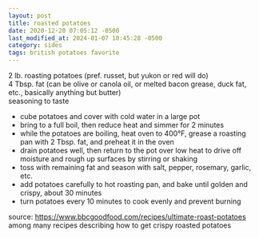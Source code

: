 ```yaml
---
layout: post
title: roasted potatoes
date: 2020-12-20 07:05:12 -0500
last_modified_at: 2024-01-07 10:45:28 -0500
category: sides
tags: british potatoes favorite
---
```


2 lb. roasting potatoes (pref. russet, but yukon or red will do)  
4 Tbsp. fat (can be olive or canola oil, or melted bacon grease, duck fat, etc.,
  basically anything but butter)  
seasoning to taste  
* cube potatoes and cover with cold water in a large pot
* bring to a full boil, then reduce heat and simmer for 2 minutes
* while the potatoes are boiling, heat oven to 400°F, grease a roasting pan with
  2 Tbsp. fat, and preheat it in the oven
* drain potatoes well, then return to the pot over low heat to drive off moisture
  and rough up surfaces by stirring or shaking
* toss with remaining fat and season with salt, pepper, rosemary, garlic, etc.
* add potatoes carefully to hot roasting pan, and bake until golden and crispy,
  about 30 minutes
* turn potatoes every 10 minutes to cook evenly and prevent burning

source: <https://www.bbcgoodfood.com/recipes/ultimate-roast-potatoes> among many
  recipes describing how to get crispy roasted potatoes
